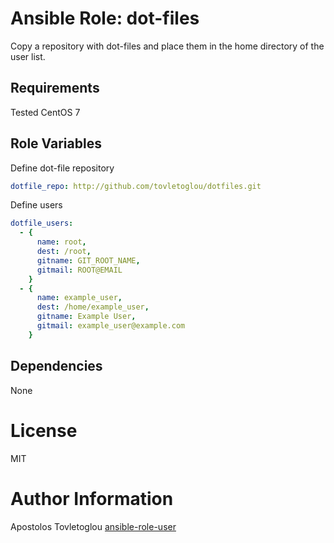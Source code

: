# Ansible Role: dot-files

Copy a repository with dot-files and place them in the home directory of the user list.

## Requirements

Tested CentOS 7

## Role Variables

Define dot-file repository

```yml
dotfile_repo: http://github.com/tovletoglou/dotfiles.git
```

Define users

```yml
dotfile_users:
  - {
      name: root,
      dest: /root,
      gitname: GIT_ROOT_NAME,
      gitmail: ROOT@EMAIL
    }
  - {
      name: example_user,
      dest: /home/example_user,
      gitname: Example User,
      gitmail: example_user@example.com
    }
```

## Dependencies

None

# License

MIT

# Author Information

Apostolos Tovletoglou [ansible-role-user](https://github.com/tovletoglou/ansible-role-dotfiles)
